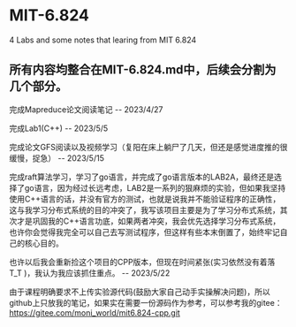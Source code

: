 # MIT-6.824
4 Labs and some notes that learing from MIT 6.824

## 所有内容均整合在MIT-6.824.md中，后续会分割为几个部分。

完成Mapreduce论文阅读笔记
-- 2023/4/27

完成Lab1(C++)
-- 2023/5/5

完成论文GFS阅读以及视频学习（复阳在床上躺尸了几天，但还是感觉进度推的很缓慢，捉急）
-- 2023/5/15

完成raft算法学习，学习了go语言，并完成了go语言版本的LAB2A，最终还是选择了go语言，因为经过长远考虑，LAB2是一系列的狠麻烦的实验，但如果我坚持使用C++语言的话，并没有官方的测试，也就是说我并不能验证程序的正确性，这与我学习分布式系统的目的冲突了，我写该项目主要是为了学习分布式系统，其次才是巩固我的C++语言功底，如果两者冲突，我会优先选择学习分布式系统，也许你会觉得我完全可以自己去写测试程序，但这样有些本末倒置了，始终牢记自己的核心目的。

也许以后我会重新捡这个项目的CPP版本，但现在时间紧张(实习依然没有着落 T_T )，我认为我应该抓住重点。
-- 2023/5/22

由于课程明确要求不上传实验源代码(鼓励大家自己动手实操解决问题)，所以github上只放我的笔记，如果实在需要一份源码作为参考，可以参考我的gitee：https://gitee.com/moni_world/mit6.824-cpp.git
